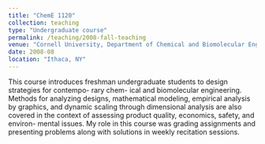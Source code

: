 ```yaml
---
title: "ChemE 1120"
collection: teaching
type: "Undergraduate course"
permalink: /teaching/2008-fall-teaching
venue: "Cornell University, Department of Chemical and Biomolecular Engineering"
date: 2008-08
location: "Ithaca, NY"
---
```


This course introduces freshman undergraduate students to design strategies for contempo- rary chem- ical and biomolecular engineering. Methods for analyzing designs, mathematical modeling, empirical analysis by graphics, and dynamic scaling through dimensional analysis are also covered in the context of assessing product quality, economics, safety, and environ- mental issues. My role in this course was grading assignments and presenting problems along with solutions in weekly recitation sessions.
